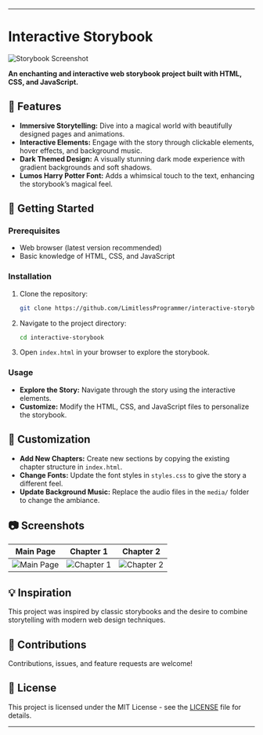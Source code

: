 
---

# Interactive Storybook

![Storybook Screenshot](link-to-your-image.png)

**An enchanting and interactive web storybook project built with HTML, CSS, and JavaScript.**

## 🌟 Features
- **Immersive Storytelling:** Dive into a magical world with beautifully designed pages and animations.
- **Interactive Elements:** Engage with the story through clickable elements, hover effects, and background music.
- **Dark Themed Design:** A visually stunning dark mode experience with gradient backgrounds and soft shadows.
- **Lumos Harry Potter Font:** Adds a whimsical touch to the text, enhancing the storybook’s magical feel.

## 🚀 Getting Started

### Prerequisites
- Web browser (latest version recommended)
- Basic knowledge of HTML, CSS, and JavaScript

### Installation
1. Clone the repository:
   ```bash
   git clone https://github.com/LimitlessProgrammer/interactive-storybook.git
   ```
2. Navigate to the project directory:
   ```bash
   cd interactive-storybook
   ```
3. Open `index.html` in your browser to explore the storybook.

### Usage
- **Explore the Story:** Navigate through the story using the interactive elements.
- **Customize:** Modify the HTML, CSS, and JavaScript files to personalize the storybook.

## 🎨 Customization
- **Add New Chapters:** Create new sections by copying the existing chapter structure in `index.html`.
- **Change Fonts:** Update the font styles in `styles.css` to give the story a different feel.
- **Update Background Music:** Replace the audio files in the `media/` folder to change the ambiance.

## 📷 Screenshots
| Main Page | Chapter 1 | Chapter 2 |
| --- | --- | --- |
| ![Main Page](link-to-your-screenshot1.png) | ![Chapter 1](link-to-your-screenshot2.png) | ![Chapter 2](link-to-your-screenshot3.png) |

## 💡 Inspiration
This project was inspired by classic storybooks and the desire to combine storytelling with modern web design techniques.

## 🙌 Contributions
Contributions, issues, and feature requests are welcome! 
## 📝 License
This project is licensed under the MIT License - see the [LICENSE](https://github.com/LimitlessProgrammer/interactive-storybook/blob/main/License) file for details.

---

